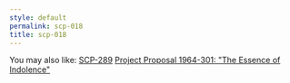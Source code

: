 ```yaml
---
style: default
permalink: scp-018
title: scp-018
---
```

You may also like:
[SCP-289](http://scp-wiki.net/scp-289)
[Project Proposal 1964-301: "The Essence of Indolence"](http://scp-wiki.net/project-proposal-1964-301)